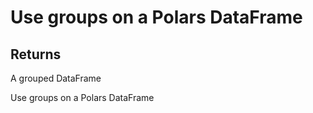 # Use groups on a Polars DataFrame

## Returns

A grouped DataFrame

Use groups on a Polars DataFrame